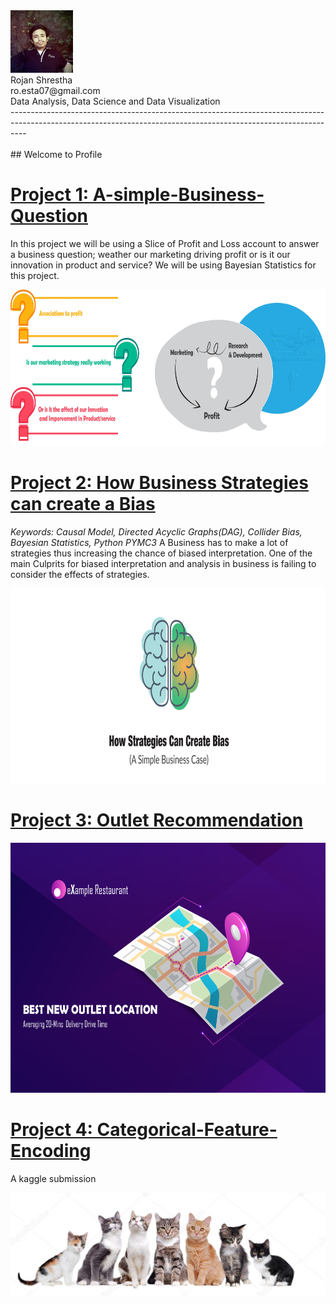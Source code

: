 <div><img src="https://github.com/roesta07/my-Portfolio/blob/main/src/img/profile.jpeg?raw=true" height="100" class="inline"> </div>
Rojan Shrestha<br/>
ro.esta07@gmail.com<br/>
Data Analysis, Data Science and Data Visualization<br/>
----------------------------------------------------------------------------------------------------------------------------------------------------------------
<br/>
<br/>
## Welcome to Profile<br/>

# [Project 1: A-simple-Business-Question](https://github.com/roesta07/A-simple-Business-Question)
In this project we will be using a Slice of Profit and Loss account to answer a business question; weather our marketing driving profit or is it our innovation in product and service? We will be using Bayesian Statistics for this project.
<div><img src="https://github.com/roesta07/my-Portfolio/blob/main/src/img/business_analysis.jpg?raw=true" width="750" height="250" class="inline"> </div>

# [Project 2: How Business Strategies can create a Bias](https://github.com/roesta07/How-Business-Strategies-can-create-bias/blob/main/README.md)
*Keywords: Causal Model, Directed Acyclic Graphs(DAG), Collider Bias, Bayesian Statistics, Python PYMC3*
A Business has to make a lot of strategies thus increasing the chance of biased interpretation. One of the main Culprits for biased interpretation and analysis in business is failing to consider the effects of strategies.
<div><img src="https://github.com/roesta07/my-Portfolio/blob/main/src/img/strategies_cover.png?raw=true" width="820" height="312" class="inline"> </div>

# [Project 3: Outlet Recommendation](https://github.com/roesta07/Outlet-Recommendation)
<div><img src="https://github.com/roesta07/my-Portfolio/blob/main/src/img/map_analysis-01.jpg?raw=true" height="400" class="inline"> </div>

# [Project 4: Categorical-Feature-Encoding](https://github.com/roesta07/Categorical-Feature-Encoding-Challenge)<br/>
A kaggle submission
<div><img src="https://github.com/roesta07/my-Portfolio/blob/main/src/img/categorical_feature.jpg?raw=true" width="700" class="inline"> </div>

<br/>

